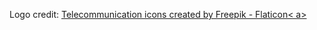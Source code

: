 





Logo credit: <a href="https://www.flaticon.com/free-icons/telecommunication" title="telecommunication icons">Telecommunication icons created by Freepik - Flaticon< a>